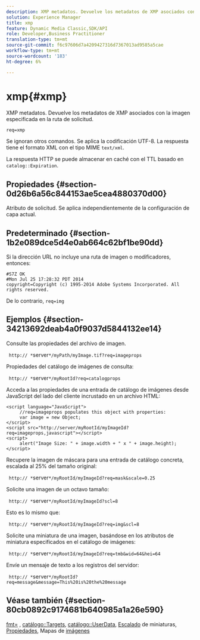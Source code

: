 ```yaml
---
description: XMP metadatos. Devuelve los metadatos de XMP asociados con la imagen especificada en la ruta de solicitud.
solution: Experience Manager
title: xmp
feature: Dynamic Media Classic,SDK/API
role: Developer,Business Practitioner
translation-type: tm+mt
source-git-commit: f6c97606d7a4209427316d7367013ad9585a5cae
workflow-type: tm+mt
source-wordcount: '183'
ht-degree: 6%

---
```



# xmp{#xmp}

XMP metadatos. Devuelve los metadatos de XMP asociados con la imagen especificada en la ruta de solicitud.

`req=xmp`

Se ignoran otros comandos. Se aplica la codificación UTF-8. La respuesta tiene el formato XML con el tipo MIME `text/xml`.

La respuesta HTTP se puede almacenar en caché con el TTL basado en `catalog::Expiration`.

## Propiedades {#section-0d26b6a56c844153ae5cea4880370d00}

Atributo de solicitud. Se aplica independientemente de la configuración de capa actual.

## Predeterminado {#section-1b2e089dce5d4e0ab664c62bf1be90dd}

Si la dirección URL no incluye una ruta de imagen o modificadores, entonces:

```
#S7Z OK 
#Mon Jul 25 17:28:32 PDT 2014 
copyright=Copyright (c) 1995-2014 Adobe Systems Incorporated. All rights reserved.
```

De lo contrario, `req=img`

## Ejemplos {#section-34213692deab4a0f9037d5844132ee14}

Consulte las propiedades del archivo de imagen.

` http:// *`server`*/myPath/myImage.tif?req=imageprops`

Propiedades del catálogo de imágenes de consulta:

` http:// *`server`*/myRootId?req=catalogprops`

Acceda a las propiedades de una entrada de catálogo de imágenes desde JavaScript del lado del cliente incrustado en un archivo HTML:

```
<script language="JavaScript"> 
     //req=imageprops populates this object with properties: 
     var image = new Object; 
</script> 
<script src="http://server/myRootId/myImageId?req=imageprops,javascript"></script> 
<script> 
     alert("Image Size: " + image.width + " x " + image.height); 
</script>
```

Recupere la imagen de máscara para una entrada de catálogo concreta, escalada al 25% del tamaño original:

` http:// *`server`*/myRootId/myImageId?req=mask&scale=0.25`

Solicite una imagen de un octavo tamaño:

` http:// *`server`*/myRootId/myImageId?scl=8`

Esto es lo mismo que:

` http:// *`server`*/myRootId/myImageId?req=img&scl=8`

Solicite una miniatura de una imagen, basándose en los atributos de miniatura especificados en el catálogo de imágenes:

` http:// *`server`*/myRootId/myImageId?req=tmb&wid=64&hei=64`

Envíe un mensaje de texto a los registros del servidor:

` http:// *`server`*/myRootId?req=message&message=This%20is%20the%20message`

## Véase también {#section-80cb0892c9174681b640985a1a26e590}

[fmt=](../../../../../../is-api/http-ref/image-serving-api-ref/c-http-protocol-reference/c-command-reference/r-is-http-fmt.md#reference-cdf10043423b45ba9fe15157fb3ae37a) ,  [catálogo::Targets](/help/aem-is-ir-api/is-api/image-catalog/image-serving-api-ref/c-image-catalog-reference/c-image-svg-data-reference/c-image-data-reference/r-targets-cat.md),  [catálogo::UserData](/help/aem-is-ir-api/is-api/image-catalog/image-serving-api-ref/c-image-catalog-reference/c-image-svg-data-reference/c-image-data-reference/r-userdata-cat.md),  [Escalado](../../../../../../is-api/http-ref/image-serving-api-ref/c-http-protocol-reference/c-notes-on-server-behavior/r-thumbnail-scaling.md#reference-0f71817f721d4913b34816758d69b07f) de miniaturas,  [Propiedades](../../../../../../is-api/http-ref/image-serving-api-ref/c-http-protocol-reference/c-response-data/c-properties/c-properties.md#concept-49c609fd6de942cab422ee412353c9d9), Mapas de  [imágenes](../../../../../../is-api/http-ref/image-serving-api-ref/c-http-protocol-reference/c-syntax-and-features/r-image-maps.md#reference-ff7d1bac2a064104b0c508a81316fdab)
